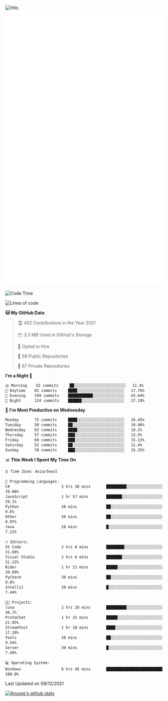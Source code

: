 ![Hits](https://hits.seeyoufarm.com/api/count/incr/badge.svg?url=https%3A%2F%2Fgithub.com%2Fkokose1234&count_bg=%2379C83D&title_bg=%23555555&icon=apple.svg&icon_color=%23E7E7E7&title=hits&edge_flat=false)
<br/>
![Metrics](https://github.com/kokose1234/kokose1234/blob/main/github-metrics.svg)

<!--START_SECTION:waka-->
![Code Time](http://img.shields.io/badge/Code%20Time-336%20hrs%2013%20mins-blue)

![Lines of code](https://img.shields.io/badge/From%20Hello%20World%20I%27ve%20Written-9%20Million%20lines%20of%20code-blue)

**🐱 My GitHub Data** 

> 🏆 452 Contributions in the Year 2021
 > 
> 📦 3.3 MB Used in GitHub's Storage 
 > 
> 💼 Opted to Hire
 > 
> 📜 58 Public Repositories 
 > 
> 🔑 87 Private Repositories  
 > 
**I'm a Night 🦉** 

```text
🌞 Morning    52 commits     ██░░░░░░░░░░░░░░░░░░░░░░░   11.4% 
🌆 Daytime    81 commits     ████░░░░░░░░░░░░░░░░░░░░░   17.76% 
🌃 Evening    199 commits    ███████████░░░░░░░░░░░░░░   43.64% 
🌙 Night      124 commits    ██████░░░░░░░░░░░░░░░░░░░   27.19%

```
📅 **I'm Most Productive on Wednesday** 

```text
Monday       75 commits     ████░░░░░░░░░░░░░░░░░░░░░   16.45% 
Tuesday      50 commits     ██░░░░░░░░░░░░░░░░░░░░░░░   10.96% 
Wednesday    83 commits     ████░░░░░░░░░░░░░░░░░░░░░   18.2% 
Thursday     57 commits     ███░░░░░░░░░░░░░░░░░░░░░░   12.5% 
Friday       69 commits     ███░░░░░░░░░░░░░░░░░░░░░░   15.13% 
Saturday     52 commits     ██░░░░░░░░░░░░░░░░░░░░░░░   11.4% 
Sunday       70 commits     ███░░░░░░░░░░░░░░░░░░░░░░   15.35%

```


📊 **This Week I Spent My Time On** 

```text
⌚︎ Time Zone: Asia/Seoul

💬 Programming Languages: 
C#                       2 hrs 38 mins       █████████░░░░░░░░░░░░░░░░   39.06% 
JavaScript               1 hr 57 mins        ███████░░░░░░░░░░░░░░░░░░   29.1% 
Python                   38 mins             ██░░░░░░░░░░░░░░░░░░░░░░░   9.6% 
Other                    36 mins             ██░░░░░░░░░░░░░░░░░░░░░░░   8.97% 
Java                     28 mins             █░░░░░░░░░░░░░░░░░░░░░░░░   7.12%

🔥 Editors: 
VS Code                  2 hrs 8 mins        ████████░░░░░░░░░░░░░░░░░   31.66% 
Visual Studio            2 hrs 6 mins        ███████░░░░░░░░░░░░░░░░░░   31.22% 
Rider                    1 hr 21 mins        █████░░░░░░░░░░░░░░░░░░░░   20.09% 
PyCharm                  38 mins             ██░░░░░░░░░░░░░░░░░░░░░░░   9.6% 
IntelliJ                 30 mins             █░░░░░░░░░░░░░░░░░░░░░░░░   7.44%

🐱‍💻 Projects: 
luna                     2 hrs 28 mins       █████████░░░░░░░░░░░░░░░░   36.7% 
ProtoChat                1 hr 25 mins        █████░░░░░░░░░░░░░░░░░░░░   21.05% 
StreamTest               1 hr 10 mins        ████░░░░░░░░░░░░░░░░░░░░░   17.28% 
Tools                    38 mins             ██░░░░░░░░░░░░░░░░░░░░░░░   9.54% 
Server                   30 mins             █░░░░░░░░░░░░░░░░░░░░░░░░   7.49%

💻 Operating System: 
Windows                  6 hrs 45 mins       █████████████████████████   100.0%

```


 Last Updated on 09/12/2021
<!--END_SECTION:waka-->

[![Anurag's github stats](https://github-readme-stats.vercel.app/api?username=kokose1234&theme=dracula)](https://github.com/anuraghazra/github-readme-stats)



	
